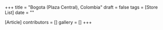 +++
title = "Bogota (Plaza Central), Colombia"
draft = false
tags = [Store List]
date = ""

[Article]
contributors = []
gallery = []
+++